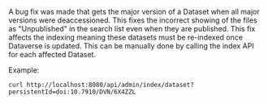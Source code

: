 A bug fix was made that gets the major version of a Dataset when all major versions were deaccessioned. This fixes the incorrect showing of the files as "Unpublished" in the search list even when they are published.
This fix affects the indexing meaning these datasets must be re-indexed once Dataverse is updated. This can be manually done by calling the index API for each affected Dataset.

Example:
```shell
curl http://localhost:8080/api/admin/index/dataset?persistentId=doi:10.7910/DVN/6X4ZZL
```
